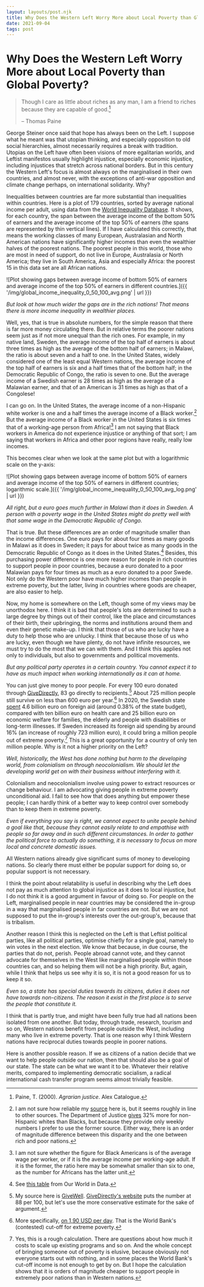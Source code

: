 ```yaml
---
layout: layouts/post.njk
title: Why Does the Western Left Worry More about Local Poverty than Global Poverty?
date: 2021-09-04
tags: post
---
```


# Why Does the Western Left Worry More about Local Poverty than Global Poverty?

> Though I care as little about riches as any man, I am a friend to riches because they are capable of good.[^1]
>
> – Thomas Paine

George Steiner once said that hope has always been on the Left. I suppose what he meant was that utopian thinking, and especially opposition to old social hierarchies, almost necessarily requires a break with tradition. Utopias on the Left have often been visions of more egalitarian worlds, and Leftist manifestos usually highlight injustice, especially economic injustice, including injustices that stretch across national borders. But in this century the Western Left's focus is almost always on the marginalised in their own countries, and almost never, with the exceptions of anti-war opposition and climate change perhaps, on international solidarity. Why?

Inequalities between countries are far more substantial than inequalities within countries. Here is a plot of 179 countries, sorted by average national income per adult, using data from the [World Inequality Database](https://wid.world/data). It shows, for each country, the span between the average income of the bottom 50% of earners and the average income of the top 50% of earners (the spans are represented by thin vertical lines). If I have calculated this correctly, that means the working classes of many European, Australasian and North American nations have significantly higher incomes than even the wealthier halves of the poorest nations. The poorest people in this world, those who are most in need of support, do not live in Europe, Australasia or North America; they live in South America, Asia and especially Africa: the poorest 15 in this data set are all African nations.

![Plot showing gaps between average income of bottom 50% of earners and average income of the top 50% of earners in different countries.]({{ '/img/global_income_inequality_0_50_100_avg.png' | url }})

_But look at how much wider the gaps are in the rich nations! That means there is more income inequality in wealthier places._

Well, yes, that is true in absolute numbers, for the simple reason that there is far more money circulating there. But in relative terms the poorer nations seem just as if not more unequal than the rich ones. For example, in my native land, Sweden, the average income of the top half of earners is about three times as high as the average of the bottom half of earners; in Malawi, the ratio is about seven and a half to one. In the United States, widely considered one of the least equal Western nations, the average income of the top half of earners is six and a half times that of the bottom half; in the Democratic Republic of Congo, the ratio is seven to one. But the average income of a Swedish earner is 28 times as high as the average of a Malawian earner, and that of an American is 31 times as high as that of a Congolese!

I can go on. In the United States, the average income of a non-Hispanic white worker is one and a half times the average income of a Black worker.[^2] But the average income of a Black worker in the United States is six times that of a working-age person from Africa![^3] I am not saying that Black workers in America do not experience injustice or anything of that sort; I am saying that workers in Africa and other poor regions have really, really low incomes.

This becomes clear when we look at the same plot but with a logarithmic scale on the y-axis:

![Plot showing gaps between average income of bottom 50% of earners and average income of the top 50% of earners in different countries; logarithmic scale.]({{ '/img/global_income_inequality_0_50_100_avg_log.png' | url }})

_All right, but a euro goes much further in Malawi than it does in Sweden. A person with a poverty wage in the United States might do pretty well with that same wage in the Democratic Republic of Congo._

That is true. But these differences are an order of magnitude smaller than the income differences. One euro pays for about four times as many goods in Malawi as it does in Sweden; it pays for about twice as many goods in the Democratic Republic of Congo as it does in the United States.[^4] Besides, this purchasing power difference is one more reason for people in rich countries to support people in poor countries, because a euro donated to a poor Malawian pays for four times as much as a euro donated to a poor Swede. Not only do the Western poor have much higher incomes than people in extreme poverty, but the latter, living in countries where goods are cheaper, are also easier to help.

Now, my home is somewhere on the Left, though some of my views may be unorthodox here. I think it is bad that people's lots are determined to such a large degree by things out of their control, like the place and circumstances of their birth, their upbringing, the norms and institutions around them and even their genetic make-up. I think that those of us who are lucky have a duty to help those who are unlucky. I think that because those of us who are lucky, even though we have plenty, do not have infinite resources, we must try to do the most that we can with them. And I think this applies not only to individuals, but also to governments and political movements.

_But any political party operates in a certain country. You cannot expect it to have as much impact when working internationally as it can at home._

You can just give money to poor people. For every 100 euro donated through [GiveDirectly](https://www.givedirectly.org/), 83 go directly to recipients.[^5] About 725 million people still survive on less than 600 euro per year.[^6] In 2020, the Swedish state [spent](https://www.regeringen.se/sveriges-regering/finansdepartementet/statens-budget/statens-budget-i-siffror/) 4.6 billion euro on foreign aid (around 0.38% of the state budget), compared with ten billion euro on health care and 25 billion euro on economic welfare for families, the elderly and people with disabilities or long-term illnesses. If Sweden increased its foreign aid spending by around 16% (an increase of roughly 723 million euro), it could bring a million people out of extreme poverty.[^7] This is a great opportunity for a country of only ten million people. Why is it not a higher priority on the Left?

_Well, historically, the West has done nothing but harm to the developing world, from colonialism on through neocolonialism. We should let the developing world get on with their business without interfering with it._

Colonialism and neocolonialism involve using power to extract resources or change behaviour. I am advocating giving people in extreme poverty unconditional aid. I fail to see how that does anything but empower these people; I can hardly think of a better way to keep control over somebody than to keep them in extreme poverty.

_Even if everything you say is right, we cannot expect to unite people behind a goal like that, because they cannot easily relate to and empathise with people so far away and in such different circumstances. In order to gather the political force to actually do something, it is necessary to focus on more local and concrete domestic issues._

All Western nations already give significant sums of money to developing nations. So clearly there must either be popular support for doing so, or popular support is not necessary.

I think the point about relatability is useful in describing why the Left does not pay as much attention to global injustice as it does to local injustice, but I do not think it is a good argument in favour of doing so. For people on the Left, marginalised people in near countries may be considered the in-group in a way that marginalised people in far countries are not. But we are not supposed to put the in-group's interests over the out-group's, because that is tribalism.

Another reason I think this is neglected on the Left is that Leftist political parties, like all political parties, optimise chiefly for a single goal, namely to win votes in the next election. We know that because, in due course, the parties that do not, perish. People abroad cannot vote, and they cannot advocate for themselves in the West like marginalised people within those countries can, and so helping them will not be a high priority. But, again, while I think that helps us see why it is so, it is not a good reason for us to keep it so.

_Even so, a state has special duties towards its citizens, duties it does not have towards non-citizens. The reason it exist in the first place is to serve the people that constitute it._

I think that is partly true, and might have been fully true had all nations been isolated from one another. But today, through trade, research, tourism and so on, Western nations benefit from people outside the West, including many who live in extreme poverty. That is one reason why I think Western nations have reciprocal duties towards people in poorer nations.

Here is another possible reason. If we as citizens of a nation decide that we want to help people outside our nation, then that should also be a goal of our state. The state can be what we want it to be. Whatever their relative merits, compared to implementing democratic socialism, a radical international cash transfer program seems almost trivially feasible.

[^1]: Paine, T. (2000). _Agrarian justice_. Alex Catalogue.
[^2]: I am not sure how reliable my [source](https://dqydj.com/income-by-race/) here is, but it seems roughly in line to other sources. The Department of Justice [gives](https://www.dol.gov/agencies/ofccp/about/data/earnings/race-and-ethnicity) 32% more for non-Hispanic whites than Blacks, but because they provide only weekly numbers I prefer to use the former source. Either way, there is an order of magnitude difference between this disparity and the one between rich and poor nations.
[^3]: I am not sure whether the figure for Black Americans is of the average wage per worker, or if it is the average income per working-age adult. If it is the former, the ratio here may be somewhat smaller than six to one, as the number for Africans has the latter unit.
[^4]: See [this table](https://ourworldindata.org/grapher/gdp-price-levels-relative-to-the-us?tab=table) from Our World in Data.
[^5]: My source here is [GiveWell](https://www.givewell.org/charities/top-charities/citations#Efficiency_of_GiveDirectly). [GiveDirectly's website](https://www.givedirectly.org/) puts the number at 88 per 100, but let's use the more conservative estimate for the sake of argument.
[^6]: More specifically, [on 1,90 USD per day](https://www.worldvision.org/sponsorship-news-stories/global-poverty-facts). That is the World Bank's (contested) cut-off for extreme poverty.
[^7]: Yes, this is a rough calculation. There are questions about how much it costs to scale up existing programs and so on. And the whole concept of bringing someone out of poverty is elusive, because obviously not everyone starts out with nothing, and in some places the World Bank's cut-off income is not enough to get by on. But I hope the calculation shows that it is orders of magnitude cheaper to support people in extremely poor nations than in Western nations.

